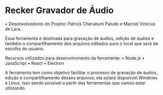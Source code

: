 # Recker Gravador de Áudio

• Desenvolvedores do Projeto: Patrick Cherubuni Paludo e Marciel Vinicius de Lara.

Essa ferramenta é destinada para gravação de áudios, edição de áudios e também o compartilhamento dos arquivos editados para o local que será de escolha do usuário.

Recursos utilizados para desenvolvimento da ferramente:
• Node.js
• JavaScript 
• React
• Electron

A ferramenta tem como objetivo facilitar o processo de gravação de áudios, edição e compartilhamento desses arquivos, ela estará disponivel Windows e Linux, isso sendo possivel a partir das ferramentas que vamos estar utilizando.
